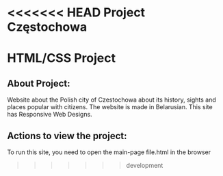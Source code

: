 <<<<<<< HEAD
Project Częstochowa 
=======
# HTML/CSS Project

## About Project:

Website about the Polish city of Czestochowa about its history, sights and places popular with citizens. The website is made in Belarusian. This site has Responsive Web Designs.

## Actions to view the project:

To run this site, you need to open the main-page file.html in the browser
>>>>>>> development
